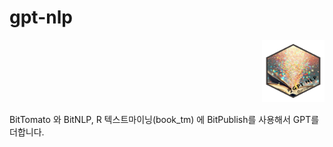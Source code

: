 # gpt-nlp

<div align="right">
    <img src="code/logo.png" width="100" height="100">
</div>


BitTomato 와 BitNLP, R 텍스트마이닝(book_tm) 에 BitPublish를 사용해서 GPT를 더합니다.


